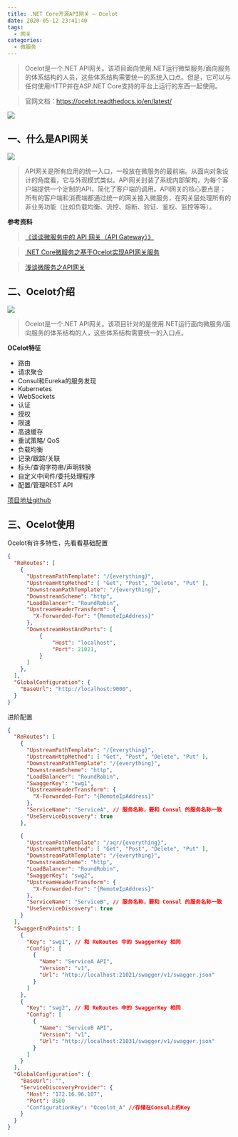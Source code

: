 ```yaml
---
title: .NET Core开源API网关 – Ocelot
date: 2020-05-12 23:41:40
tags:
  - 网关
categories:
  - 微服务
---
```


> Ocelot是一个.NET API网关。该项目面向使用.NET运行微型服务/面向服务的体系结构的人员，这些体系结构需要统一的系统入口点。但是，它可以与任何使用HTTP并在ASP.NET Core支持的平台上运行的东西一起使用。

> 官网文档：https://ocelot.readthedocs.io/en/latest/

![](https://cdn.jsdelivr.net/gh/uncmd/MyResource/Hexo/images/ocelot.png)

<!-- more -->

## 一、什么是API网关

![](https://cdn.jsdelivr.net/gh/uncmd/MyResource/Hexo/images/apigateway.png)

> API网关是所有应用的统一入口，一般放在微服务的最前端。从面向对象设计的角度看，它与外观模式类似。API网关封装了系统内部架构，为每个客户端提供一个定制的API，简化了客户端的调用。API网关的核心要点是：所有的客户端和消费端都通过统一的网关接入微服务，在网关层处理所有的非业务功能（比如负载均衡、流控、熔断、验证、鉴权、监控等等）。

**参考资料**

> [《谈谈微服务中的 API 网关（API Gateway）》](https://www.cnblogs.com/savorboard/p/api-gateway.html)

> [.NET Core微服务之基于Ocelot实现API网关服务](https://www.cnblogs.com/edisonchou/p/api_gateway_ocelot_foundation_01.html)

> [浅谈微服务之API网关](https://cloud.tencent.com/developer/news/257354)

## 二、Ocelot介绍

![](https://cdn.jsdelivr.net/gh/uncmd/MyResource/Hexo/images/ocelot.png)

> Ocelot是一个.NET API网关。该项目针对的是使用.NET运行面向微服务/面向服务的体系结构的人，这些体系结构需要统一的入口点。

**OCelot特征**

* 路由
* 请求聚合
* Consul和Eureka的服务发现
* Kubernetes
* WebSockets
* 认证
* 授权
* 限速
* 高速缓存
* 重试策略/ QoS
* 负载均衡
* 记录/跟踪/关联
* 标头/查询字符串/声明转换
* 自定义中间件/委托处理程序
* 配置/管理REST API

[项目地址github](https://github.com/ThreeMammals/Ocelot)

## 三、Ocelot使用

Ocelot有许多特性，先看看基础配置

```json
{
  "ReRoutes": [
    {
      "UpstreamPathTemplate": "/{everything}",
      "UpstreamHttpMethod": [ "Get", "Post", "Delete", "Put" ],
      "DownstreamPathTemplate": "/{everything}",
      "DownstreamScheme": "http",
      "LoadBalancer": "RoundRobin",
      "UpstreamHeaderTransform": {
        "X-Forwarded-For": "{RemoteIpAddress}"
      },
      "DownstreamHostAndPorts": [
          {
              "Host": "localhost",
              "Port": 21021,
          }
      ]
    },
  ],
  "GlobalConfiguration": {
    "BaseUrl": "http://localhost:9000",
  }
}
```

进阶配置

```json
{
  "ReRoutes": [
    {
      "UpstreamPathTemplate": "/{everything}",
      "UpstreamHttpMethod": [ "Get", "Post", "Delete", "Put" ],
      "DownstreamPathTemplate": "/{everything}",
      "DownstreamScheme": "http",
      "LoadBalancer": "RoundRobin",
      "SwaggerKey": "swg1",
      "UpstreamHeaderTransform": {
        "X-Forwarded-For": "{RemoteIpAddress}"
      },
      "ServiceName": "ServiceA", // 服务名称，要和 Consul 的服务名称一致
      "UseServiceDiscovery": true
    },

    {
      "UpstreamPathTemplate": "/aqr/{everything}",
      "UpstreamHttpMethod": [ "Get", "Post", "Delete", "Put" ],
      "DownstreamPathTemplate": "/{everything}",
      "DownstreamScheme": "http",
      "LoadBalancer": "RoundRobin",
      "SwaggerKey": "swg2",
      "UpstreamHeaderTransform": {
        "X-Forwarded-For": "{RemoteIpAddress}"
      },
      "ServiceName": "ServiceB", // 服务名称，要和 Consul 的服务名称一致
      "UseServiceDiscovery": true
    }
  ],
  "SwaggerEndPoints": [
    {
      "Key": "swg1", // 和 ReRoutes 中的 SwaggerKey 相同
      "Config": [
        {
          "Name": "ServiceA API",
          "Version": "v1",
          "Url": "http://localhost:21021/swagger/v1/swagger.json"
        }
      ]
    },
    {
      "Key": "swg2", // 和 ReRoutes 中的 SwaggerKey 相同
      "Config": [
        {
          "Name": "ServiceB API",
          "Version": "v1",
          "Url": "http://localhost:21031/swagger/v1/swagger.json"
        }
      ]
    }
  ],
  "GlobalConfiguration": {
    "BaseUrl": "",
    "ServiceDiscoveryProvider": {
      "Host": "172.16.96.107",
      "Port": 8500
      "ConfigurationKey": "Oceolot_A" //存储在Consul上的Key
    }
  }
}
```